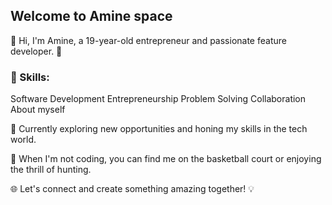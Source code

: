 ## Welcome to Amine space
👋 Hi, I'm Amine, a 19-year-old entrepreneur and passionate feature developer. 🚀

### 🔧 Skills:
Software Development
Entrepreneurship
Problem Solving
Collaboration
About myself

🌱 Currently exploring new opportunities and honing my skills in the tech world.

🏀 When I'm not coding, you can find me on the basketball court or enjoying the thrill of hunting.

🌐 Let's connect and create something amazing together! 💡